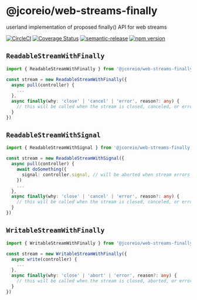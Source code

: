 # @jcoreio/web-streams-finally

userland implementation of proposed finally() API for web streams

[![CircleCI](https://circleci.com/gh/jcoreio/web-streams-finally.svg?style=svg)](https://circleci.com/gh/jcoreio/web-streams-finally)
[![Coverage Status](https://codecov.io/gh/jcoreio/web-streams-finally/branch/master/graph/badge.svg)](https://codecov.io/gh/jcoreio/web-streams-finally)
[![semantic-release](https://img.shields.io/badge/%20%20%F0%9F%93%A6%F0%9F%9A%80-semantic--release-e10079.svg)](https://github.com/semantic-release/semantic-release)
[![npm version](https://badge.fury.io/js/%40jcoreio%2Fweb-streams-finally.svg)](https://badge.fury.io/js/%40jcoreio%2Fweb-streams-finally)

## `ReadableStreamWithFinally`

```ts
import { ReadableStreamWithFinally } from '@jcoreio/web-streams-finally'

const stream = new ReadableStreamWithFinally({
  async pull(controller) {
    ...
  },
  async finally(why: 'close' | 'cancel' | 'error', reason?: any) {
    // this will be called when the stream is closed, canceled, or errored
  }
})
```

## `ReadableStreamWithSignal`

```ts
import { ReadableStreamWithSignal } from '@jcoreio/web-streams-finally'

const stream = new ReadableStreamWithSignal({
  async pull(controller) {
    await doSomething({
      signal: controller.signal, // will be aborted when stream errors is closed, canceled, or errored
    })
    ...
  },
  async finally(why: 'close' | 'cancel' | 'error', reason?: any) {
    // this will be called when the stream is closed, canceled, or errored
  }
})
```

## `WritableStreamWithFinally`

```ts
import { WritableStreamWithFinally } from '@jcoreio/web-streams-finally'

const stream = new WritableStreamWithFinally({
  async write(controller) {
    ...
  },
  async finally(why: 'close' | 'abort' | 'error', reason?: any) {
    // this will be called when the stream is closed, aborted, or errored
  }
})
```
